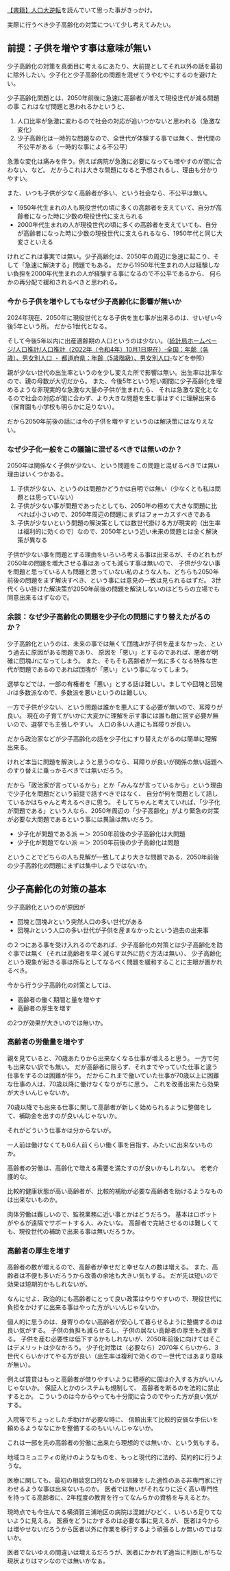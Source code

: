 [【書籍】人口大逆転](%E3%80%90%E6%9B%B8%E7%B1%8D%E3%80%91%E4%BA%BA%E5%8F%A3%E5%A4%A7%E9%80%86%E8%BB%A2)を読んでいて思った事がきっかけ。

実際に行うべき少子高齢化の対策について少し考えてみたい。

## 前提：子供を増やす事は意味が無い

少子高齢化の対策を真面目に考えるにあたり、大前提としてそれ以外の話を最初に除外したい。少子化と少子高齢化の問題を混ぜてうやむやにするのを避けたい。

少子高齢化問題とは、2050年前後に急速に高齢者が増えて現役世代が減る問題の事
これはなぜ問題と思われるかというと、

1. 人口比率が急激に変わるので社会の対応が追いつかないと思われる（急激な変化）
2. 少子高齢化は一時的な問題なので、全世代が体験する事では無く、世代間の不公平がある（一時的な事による不公平）

急激な変化は痛みを伴う。例えば病院が急激に必要になっても増やすのが間に合わない、など。
だからこれは大きな問題になると予想されるし、理由も分かりやすい。

また、いつも子供が少なく高齢者が多い、という社会なら、不公平は無い。

- 1950年代生まれの人も現役世代の頃に多くの高齢者を支えていて、自分が高齢者になった時に少数の現役世代に支えられる
- 2000年代生まれの人が現役世代の頃に多くの高齢者を支えていても、自分が高齢者になった時に少数の現役世代に支えられるなら、1950年代と同じ大変さといえる

けれどこれは事実では無い。少子高齢化は、2050年の周辺に急速に起こり、そして「急速に解決する」問題でもある。
だから1950年代生まれの人は経験しない負担を2000年代生まれの人が経験する事になるので不公平であるから、
何らかの再分配で緩和されるべきと思われる。

### 今から子供を増やしてもなぜ少子高齢化に影響が無いか

2024年現在、2050年に現役世代となる子供を生む事が出来るのは、せいぜい今後5年という所。
だから1世代となる。

そして今後5年以内に出産適齢期の人口というのは少ない。（[統計局ホームページ/人口推計/人口推計（2022年（令和4年）10月1日現在）‐全国：年齢（各歳）、男女別人口 ・ 都道府県：年齢（5歳階級）、男女別人口‐](https://www.stat.go.jp/data/jinsui/2022np/index.html)などを参照）

親が少ない世代の出生率というのを少し変えた所で影響は無い。出生率は比率なので、親の母数が大切だから。
また、今後5年という短い期間に少子高齢化を埋めるような非現実的な急激な大量の子供が生まれたら、
それは急激な変化となるので社会の対応が間に合わず、より大きな問題を生む事はすぐに理解出来る（保育園も小学校も明らかに足りない）。

だから2050年前後の話には今の子供を増やすというのは解決策にはなりえない。

### なぜ少子化一般をこの議論に混ぜるべきでは無いのか？

2050年は関係なく子供が少ない、という問題をこの問題と混ぜるべきでは無い理由はいくつかある。

1. 子供が少ない、というのは問題かどうかは自明では無い（少なくとも私は問題とは思っていない）
2. 子供が少ない事が問題であったとしても、2050年の極めて大きな問題に比べれば小さいので、2050年周辺の問題にまずはフォーカスすべきである
3. 子供が少ないという問題の解決策としては数世代掛ける方が現実的（出生率は福利的に効くので）なので、2050年という近い未来の問題とは全く解決策が異なる

子供が少ない事を問題とする理由をいろいろ考える事は出来るが、そのどれもが2050年の問題を増大させる事はあっても減らす事は無いので、
子供が少ない事を問題と思っている人も問題と思っていない私のような人も、どちらも2050年前後の問題をまず解決すべき、という事には意見の一致は見られるはずだ。
3世代くらい掛けた解決策が2050年前後の問題を解決しないのはどちらの立場でも同意出来るはずなので。

### 余談：なぜ少子高齢化の問題を少子化の問題にすり替えたがるのか？

少子高齢化というのは、未来の事では無くて団塊Jrが子供を産まなかった、という過去に原因がある問題であり、
原因を「悪い」とするのであれば、悪者が明確に団塊Jrになってしまう。
また、そもそも高齢者が一気に多くなる特殊な世代が問題であるのであれば団塊が「悪い」という事になってしまう。

選挙などでは、一部の有権者を「悪い」とする話は難しい。ましてや団塊と団塊Jrは多数派なので、多数派を悪いというのは難しい。

一方で子供が少ない、という問題は誰かを悪人にする必要が無いので、耳障りが良い。
現在の子育てがいかに大変かに理解を示す事には誰も敵に回す必要が無いので、選挙でも主張しやすい。
人口の多い人達にも耳障りが良い。

だから政治家などが少子高齢化の話を少子化にすり替えたがるのは簡単に理解出来る。

けれど本当に問題を解決しようと思うのなら、耳障りが良いが関係の無い話題へのすり替えに乗っかるべきでは無いだろう。

だから「政治家が言っているから」とか「みんなが言っているから」という理由で少子化を問題だという前提で話すべきではなく、
自分が何を問題として話しているかはちゃんと考えるべきに思う。
そしてちゃんと考えていれば、「少子化が問題である」という人なら、2050年周辺の「少子高齢化」がより緊急の対策が必要な大問題であるという事には異論は無いだろう。

- 少子化が問題である派 ＝＞ 2050年前後の少子高齢化は大問題
- 少子化が問題でない派 ＝＞ 2050年前後の少子高齢化は問題

ということでどちらの人も見解が一致してより大きな問題である、2050年前後の少子高齢化の問題にまずは集中しようではないか。

## 少子高齢化の対策の基本

少子高齢化というのが原因が

- 団塊と団塊Jrという突然人口の多い世代がある
- 団塊Jrという人口の多い世代が子供を産まなかったという過去の出来事

の２つにある事を受け入れるのであれば、少子高齢化の対策とは少子高齢化を防ぐ事では無く（それは高齢者を早く減らす以外に防ぐ方法は無い）、
少子高齢化という現象が起きる事は所与としてなるべく問題を緩和することに主眼が置かれるべき。

今から行う少子高齢化の対策としては、

- 高齢者の働く期間と量を増やす
- 高齢者の厚生を増す

の2つが効果が大きいのでは無いか。

### 高齢者の労働量を増やす

親を見ていると、70歳あたりから出来なくなる仕事が増えると思う。
一方で何も出来ない訳でも無い。
だが高齢者に限らず、それまでやっていた仕事と違う仕事をするのは困難が伴う。
だからこれまで働いていた仕事が70歳以上に困難な仕事の人は、70歳以降に働けなくなりがちに思う。
これを改善出来たら効果が大きいんじゃないか。

70歳以降でも出来る仕事に関して高齢者が新しく始められるように整備をして、補助金を出すのが良いんじゃないか。

それがどういう仕事かは分からないが。

一人前は働けなくても0.6人前くらい働く事を目指す、みたいに出来ないものか。

高齢者の労働は、高齢化で増える需要を満たすのが良いかもしれない。
老老介護的な。

比較的健康状態が高い高齢者が、比較的補助が必要な高齢者を助けるようなものは出来ないものか。

肉体労働は難しいので、監視業務に近い事とかはどうだろう。
基本はロボットがやるが遠隔でサポートする人、みたいな。
高齢者で完結させるのは難しくても、現役世代の補助で出来る事は無いだろうか。

### 高齢者の厚生を増す

高齢者の数が増えるので、高齢者が幸せだと幸せな人の数は増える。
また、高齢者は不便も多いだろうから改善の余地も大きい気もする。
だが先は短いので効果は短期的かもしれないが。

なんにせよ、政治的にも高齢者にとって良い政策はやりやすいので、現役世代に負担をかけずに出来る事はやった方がいいんじゃないか。

個人的に思うのは、身寄りのない高齢者が安心して暮らせるように整備するのは良い気がする。
子供の負担も減らせるし、子供の居ない高齢者の厚生も改善する。
子供を産む必要性は低下するかもしれないが、2050年前後に向けてはそこはデメリットは少なかろう。
少子化対策は（必要なら）2070年くらいから、3世代くらいかけてやる方が良い（出生率は複利で効くので一世代ではあまり意味が無い）。

例えば賃貸はもっと高齢者が借りやすいように積極的に国は介入する方がいいんじゃないか。
保証人とかのシステムも規制して、
高齢者を断るのを法的に禁止するとか。
こういうのは今からやっても十分間に合うのでやった方が良い気がする。

入院等でちょっとした手助けが必要な時に、
信頼出来て比較的安価な手伝いを頼めるようななにかを整備するのもいいんじゃないか。

これは一部を先の高齢者の労働に出来たら理想的では無いか、という気もする。

地域コミュニティの助けのようなものを、もっと現代的に法的、契約的に行うような。

医療に関しても、最初の相談窓口的なものを訓練をした適性のある非専門家に行わせるような事は出来ないものか。
医者では無いがそれなりに近く高い専門性を持ってる高齢者に、2年程度の教育を行ってなんらかの資格を与えるとか。

現時点でも今住んでる横須賀三浦地区の病院は混雑がひどく、いろいろ足りてないように見える。
医療をどうにかするのは必要な事に見えるが、
医者は今からは増やせないだろうから医者以外に作業を移行するよう頑張るしか無いのではないか。

医者でないゆえの間違いは増えるだろうが、医者にかかれず適当に判断しがちな現状よりはマシなのでは無いかなぁ。

